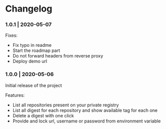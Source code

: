 # Changelog

### 1.0.1 | 2020-05-07

Fixes:

- Fix typo in readme
- Start the roadmap part
- Do not forward headers from reverse proxy
- Deploy demo url

### 1.0.0 | 2020-05-06

Initial release of the project

Features:

- List all repositories present on your private registry
- List all digest for each repository and show available tag for each one
- Delete a digest with one click
- Provide and lock url, username or password from environment variable
